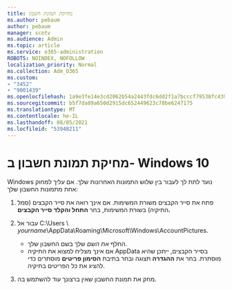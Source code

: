 ```yaml
---
title: מחיקת תמונת חשבון
ms.author: pebaum
author: pebaum
manager: scotv
ms.audience: Admin
ms.topic: article
ms.service: o365-administration
ROBOTS: NOINDEX, NOFOLLOW
localization_priority: Normal
ms.collection: Adm_O365
ms.custom:
- "3452"
- "9001439"
ms.openlocfilehash: 1a9e3fe14e3cd2062b54a2443fdc6dd2f1a7bcccf79538fc439295ce43082149
ms.sourcegitcommit: b5f7da89a650d2915dc652449623c78be6247175
ms.translationtype: MT
ms.contentlocale: he-IL
ms.lasthandoff: 08/05/2021
ms.locfileid: "53948211"
---
```

# <a name="delete-an-account-picture-in-windows-10"></a>מחיקת תמונת חשבון ב- Windows 10

Windows נועד לתת לך לעבור בין שלוש התמונות האחרונות שלך. אם עליך למחוק אחת מתמונות החשבון שלך:

1. פתח את סייר הקבצים משורת המשימות. אם אינך רואה את סייר הקבצים (סמל התיקיה) בשורת המשימות, בחר **התחל והקלד** **סייר הקבצים.**

2. עבור אל C:\Users \\ *yourname*\AppData\Roaming\Microsoft\Windows\AccountPictures. 
    - החלף *את השם* שלך בשם החשבון שלך.
    - אם אינך מצליח למצוא את התיקיה AppData בסייר הקבצים, ייתכן שהיא מוסתרת. בחר את **ההגדרה** תצוגה ובחר בתיבת **הסימון פריטים** מוסתרים כדי להציג את כל הפריטים בתיקיה.

3. מחק את תמונת החשבון שאין ברצונך עוד להשתמש בה.
 
 